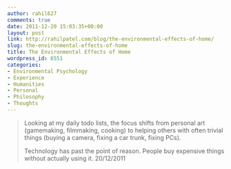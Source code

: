 ```yaml
---
author: rahil627
comments: true
date: 2011-12-20 15:03:35+00:00
layout: post
link: http://rahilpatel.com/blog/the-environmental-effects-of-home/
slug: the-environmental-effects-of-home
title: The Environmental Effects of Home
wordpress_id: 6551
categories:
- Environmental Psychology
- Experience
- Humanities
- Personal
- Philosophy
- Thoughts
---
```


<blockquote>Looking at my daily todo lists, the focus shifts from personal art (gamemaking, filmmaking, cooking) to helping others with often trivial things (buying a camera, fixing a car trunk, fixing PCs).

Technology has past the point of reason. People buy expensive things without actually using it.
20/12/2011
</blockquote>
